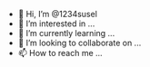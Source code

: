 - 👋 Hi, I’m @1234susel
- 👀 I’m interested in ...
- 🌱 I’m currently learning ...
- 💞️ I’m looking to collaborate on ...
- 📫 How to reach me ...

<!---
1234susel/1234susel is a ✨ special ✨ repository because its `README.md` (this file) appears on your GitHub profile.
You can click the Preview link to take a look at your changes.
--->

